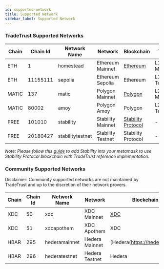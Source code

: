```yaml
---
id: supported-network
title: Supported Network
sidebar_label: Supported Network
---
```


### TradeTrust Supported Networks

| Chain | Chain Id | Network Name     | Network           | Blockchain                                           | Type       | Status |
| ----- | -------- | ---------------- | ----------------- | ---------------------------------------------------- | ---------- | ------ |
| ETH   | 1        | homestead        | Ethereum Mainnet  | [Ethereum](https://ethereum.org/)                    | L1 Mainnet | Active |
| ETH   | 11155111 | sepolia          | Ethereum Sepolia  | Ethereum                                             | L1 Testnet | Active |
| MATIC | 137      | matic            | Polygon Mainnet   | [Polygon](https://polygon.technology/)               | L2 Mainnet | Active |
| MATIC | 80002    | amoy             | Polygon Amoy      | Polygon                                              | L2 Testnet | Active |
| FREE  | 101010   | stability        | Stability Mainnet | [Stability Protocol](https://stabilityprotocol.com/) | -          | Active |
| FREE  | 20180427 | stabilitytestnet | Stability Testnet | Stability Protocol                                   | -          | Active |

_Note: Please follow this [guide](docs/topics/introduction/supported-network.md) to add Stability into your metamask to use Stability Protocol blockchain with TradeTrust reference implementation._

### Community Supported Networks

Disclaimer: Community supported networks are not maintained by TradeTrust and up to the discretion of their network provers.

| Chain | Chain Id | Network Name  | Network        | Blockchain                    | Type       | Status |
| ----- | -------- | ------------- | -------------- | ----------------------------- | ---------- | ------ |
| XDC   | 50       | xdc           | XDC Mainnet    | [XDC](https://xdc.org/)       | L1 Mainnet | Active |
| XDC   | 51       | xdcapothem    | XDC Apothem    | XDC                           | L1 Testnet | Active |
| HBAR  | 295      | hederamainnet | Hedera Mainnet | [Hedera(https://hedera.com/)] | L1 Mainnet | Active |
| HBAR  | 296      | hederatestnet | Hedera Testnet | Hedera                        | L1 Testnet | Active |
